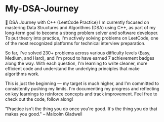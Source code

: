 # My-DSA-Journey

🚀 DSA Journey with C++ (LeetCode Practice)
I'm currently focused on mastering Data Structures and Algorithms (DSA) using C++, as part of my long-term goal to become a strong problem solver and software developer. To put theory into practice, I'm actively solving problems on LeetCode, one of the most recognized platforms for technical interview preparation.

So far, I've solved 230+ problems across various difficulty levels (Easy, Medium, and Hard), and I'm proud to have earned 7 achievement badges along the way. With each question, I'm learning to write cleaner, more efficient code and understand the underlying principles that make algorithms work.

This is just the beginning — my target is much higher, and I'm committed to consistently pushing my limits. I'm documenting my progress and reflecting on key learnings to reinforce concepts and track improvement. Feel free to check out the code, follow along!

"Practice isn't the thing you do once you're good. It's the thing you do that makes you good." – Malcolm Gladwell

